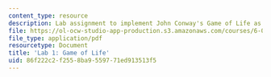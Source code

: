 ```yaml
---
content_type: resource
description: Lab assignment to implement John Conway's Game of Life as a C program.
file: https://ol-ocw-studio-app-production.s3.amazonaws.com/courses/6-087-practical-programming-in-c-january-iap-2010/86f222c2f2558ba9559771ed913513f5_MIT6_087IAP10_lab01.pdf
file_type: application/pdf
resourcetype: Document
title: 'Lab 1: Game of Life'
uid: 86f222c2-f255-8ba9-5597-71ed913513f5
---
```

